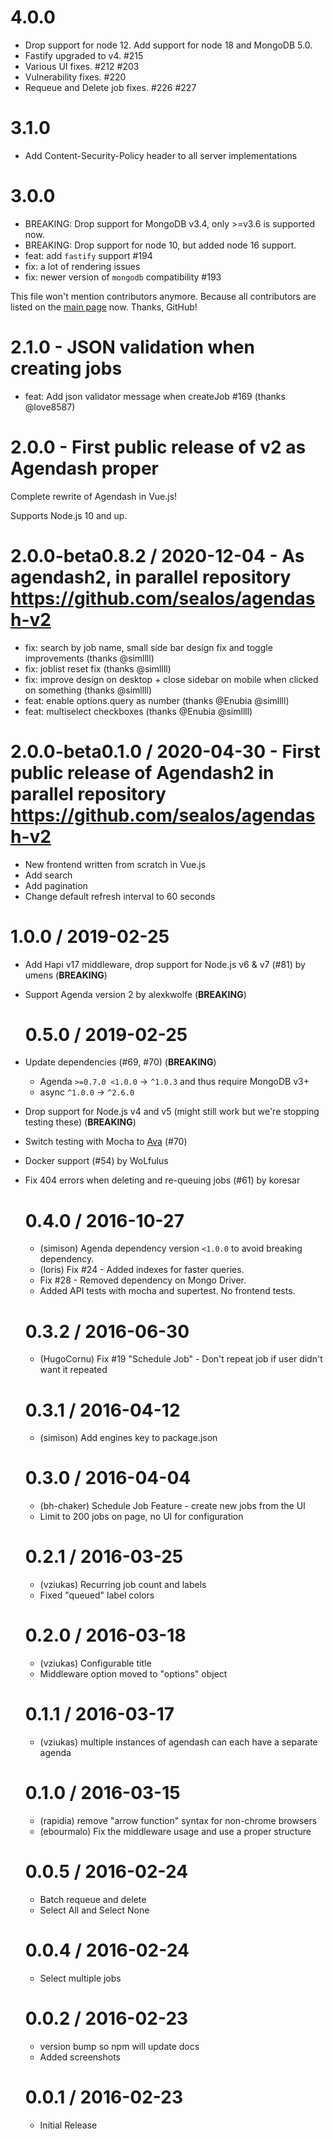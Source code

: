 # 4.0.0

- Drop support for node 12. Add support for node 18 and MongoDB 5.0.
- Fastify upgraded to v4. #215
- Various UI fixes. #212 #203
- Vulnerability fixes. #220
- Requeue and Delete job fixes. #226 #227

# 3.1.0

- Add Content-Security-Policy header to all server implementations

# 3.0.0

- BREAKING: Drop support for MongoDB v3.4, only >=v3.6 is supported now.
- BREAKING: Drop support for node 10, but added node 16 support.
- feat: add `fastify` support #194
- fix: a lot of rendering issues
- fix: newer version of `mongodb` compatibility #193

This file won't mention contributors anymore. Because all contributors are listed on the [main page](https://github.com/sealos/agendash) now. Thanks, GitHub!

# 2.1.0 - JSON validation when creating jobs

- feat: Add json validator message when createJob #169 (thanks @love8587)

# 2.0.0 - First public release of v2 as Agendash proper

Complete rewrite of Agendash in Vue.js!

Supports Node.js 10 and up.

# 2.0.0-beta0.8.2 / 2020-12-04 - As agendash2, in parallel repository https://github.com/sealos/agendash-v2

- fix: search by job name, small side bar design fix and toggle improvements (thanks @simllll)
- fix: joblist reset fix (thanks @simllll)
- fix: improve design on desktop + close sidebar on mobile when clicked on something (thanks @simllll)
- feat: enable options.query as number (thanks @Enubia @simllll)
- feat: multiselect checkboxes (thanks @Enubia @simllll)

# 2.0.0-beta0.1.0 / 2020-04-30 - First public release of Agendash2 in parallel repository https://github.com/sealos/agendash-v2

- New frontend written from scratch in Vue.js
- Add search
- Add pagination
- Change default refresh interval to 60 seconds

# 1.0.0 / 2019-02-25

- Add Hapi v17 middleware, drop support for Node.js v6 & v7 (#81) by umens (**BREAKING**)
- Support Agenda version 2 by alexkwolfe (**BREAKING**)

  # 0.5.0 / 2019-02-25

- Update dependencies (#69, #70) (**BREAKING**)
  - Agenda `>=0.7.0 <1.0.0` → `^1.0.3` and thus require MongoDB v3+
  - async `^1.0.0` → `^2.6.0`
- Drop support for Node.js v4 and v5 (might still work but we're stopping testing these) (**BREAKING**)
- Switch testing with Mocha to [Ava](https://www.npmjs.com/package/ava) (#70)
- Docker support (#54) by WoLfulus
- Fix 404 errors when deleting and re-queuing jobs (#61) by koresar

  # 0.4.0 / 2016-10-27

  - (simison) Agenda dependency version `<1.0.0` to avoid breaking dependency.
  - (loris) Fix #24 - Added indexes for faster queries.
  - Fix #28 - Removed dependency on Mongo Driver.
  - Added API tests with mocha and supertest. No frontend tests.

  # 0.3.2 / 2016-06-30

  - (HugoCornu) Fix #19 "Schedule Job" - Don't repeat job if user didn't want it repeated

  # 0.3.1 / 2016-04-12

  - (simison) Add engines key to package.json

  # 0.3.0 / 2016-04-04

  - (bh-chaker) Schedule Job Feature - create new jobs from the UI
  - Limit to 200 jobs on page, no UI for configuration

  # 0.2.1 / 2016-03-25

  - (vziukas) Recurring job count and labels
  - Fixed "queued" label colors

  # 0.2.0 / 2016-03-18

  - (vziukas) Configurable title
  - Middleware option moved to "options" object

  # 0.1.1 / 2016-03-17

  - (vziukas) multiple instances of agendash can each have a separate agenda

  # 0.1.0 / 2016-03-15

  - (rapidia) remove "arrow function" syntax for non-chrome browsers
  - (ebourmalo) Fix the middleware usage and use a proper structure

  # 0.0.5 / 2016-02-24

  - Batch requeue and delete
  - Select All and Select None

  # 0.0.4 / 2016-02-24

  - Select multiple jobs

  # 0.0.2 / 2016-02-23

  - version bump so npm will update docs
  - Added screenshots

  # 0.0.1 / 2016-02-23

  - Initial Release
